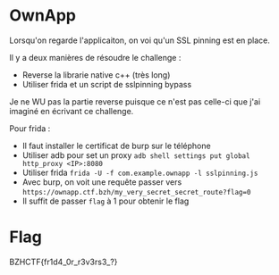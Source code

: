 # OwnApp

Lorsqu'on regarde l'applicaiton, on voi qu'un SSL pinning est en place.

Il y a deux manières de résoudre le challenge :
- Reverse la librarie native c++ (très long)
- Utiliser frida et un script de sslpinning bypass

Je ne WU pas la partie reverse puisque ce n'est pas celle-ci que j'ai imaginé en écrivant ce challenge.

Pour frida :
- Il faut installer le certificat de burp sur le téléphone
- Utiliser adb pour set un proxy `adb shell settings put global http_proxy <IP>:8080`
- Utiliser frida `frida -U -f com.example.ownapp -l sslpinning.js`
- Avec burp, on voit une requête passer vers `https://ownapp.ctf.bzh/my_very_secret_secret_route?flag=0`
- Il suffit de passer `flag` à 1 pour obtenir le flag

# Flag

BZHCTF{fr1d4_0r_r3v3rs3_?}
